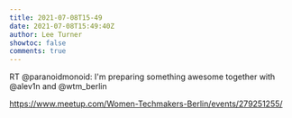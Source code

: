 ```yaml
---
title: 2021-07-08T15-49
date: 2021-07-08T15:49:40Z
author: Lee Turner
showtoc: false
comments: true
---
```


RT @paranoidmonoid: I'm preparing something awesome together with @alev1n and @wtm_berlin

https://www.meetup.com/Women-Techmakers-Berlin/events/279251255/

